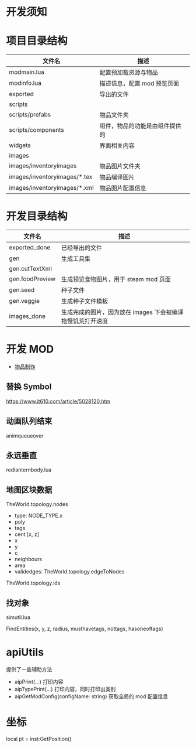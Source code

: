 # 开发须知

# 项目目录结构

| 文件名                        | 描述                           |
| ----------------------------- | ------------------------------ |
| modmain.lua                   | 配置预加载资源与物品           |
| modinfo.lua                   | 描述信息，配置 mod 预览页面    |
| exported                      | 导出的文件                     |
| scripts                       |                                |
| scripts/prefabs               | 物品文件夹                     |
| scripts/components            | 组件，物品的功能是由组件提供的 |
| widgets                       | 界面相关内容                   |
| images                        |                                |
| images/inventoryimages        | 物品图片文件夹                 |
| images/inventoryimages/\*.tex | 物品编译图片                   |
| images/inventoryimages/\*.xml | 物品图片配置信息               |

# 开发目录结构

| 文件名          | 描述                                                       |
| --------------- | ---------------------------------------------------------- |
| exported_done   | 已经导出的文件                                             |
| gen             | 生成工具集                                                 |
| gen.cutTextXml  |                                                            |
| gen.foodPreview | 生成预览食物图片，用于 steam mod 页面                      |
| gen.seed        | 种子文件                                                   |
| gen.veggie      | 生成种子文件模板                                           |
| images_done     | 生成完成的图片，因为放在 images 下会被编译拖慢饥荒打开速度 |

# 开发 MOD

- [物品制作](./item.md)

## 替换 Symbol

https://www.it610.com/article/5028120.htm

## 动画队列结束

animqueueover

## 永远垂直

redlanternbody.lua

## 地图区块数据

TheWorld.topology.nodes
- type: NODE_TYPE.x
- poly
- tags
- cent [x, z]
- x
- y
- c
- neighbours
- area
- validedges: TheWorld.topology.edgeToNodes

TheWorld.topology.ids

## 找对象

simutil.lua

FindEntities(x, y, z, radius, musthavetags, nottags, hasoneoftags)

# apiUtils

提供了一些辅助方法

- aipPrint(...) 打印内容
- aipTypePrint(...) 打印内容，同时打印出类别
- aipGetModConfig(configName: string) 获取全局的 mod 配置信息

# 坐标

local pt = inst:GetPosition()